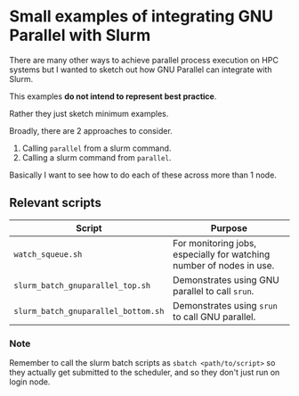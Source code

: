 # Small examples of integrating GNU Parallel with Slurm

There are many other ways to achieve parallel process execution on HPC systems but I wanted to sketch out how GNU Parallel can integrate with Slurm.

This examples **do not intend to represent best practice**.

Rather they just sketch minimum examples.

Broadly, there are 2 approaches to consider.

1. Calling `parallel` from a slurm command.
2. Calling a slurm command from `parallel`.

Basically I want to see how to do each of these across more than 1 node.

## Relevant scripts

| Script | Purpose |
|---|---|
| `watch_squeue.sh`|For monitoring jobs, especially for watching number of nodes in use. |
| `slurm_batch_gnuparallel_top.sh` | Demonstrates using GNU parallel to call `srun`. |
| `slurm_batch_gnuparallel_bottom.sh` | Demonstrates using `srun` to call GNU parallel. |

### Note

Remember to call the slurm batch scripts as `sbatch <path/to/script>` so they actually get submitted to the scheduler, and so they don't just run on login node.
